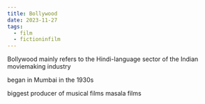 ```yaml
---
title: Bollywood
date: 2023-11-27
tags:
  - film
  - fictioninfilm
---
```

Bollywood
mainly refers to the Hindi-language sector of the Indian moviemaking industry

began in Mumbai 
in the 1930s

biggest producer of musical films
masala films

